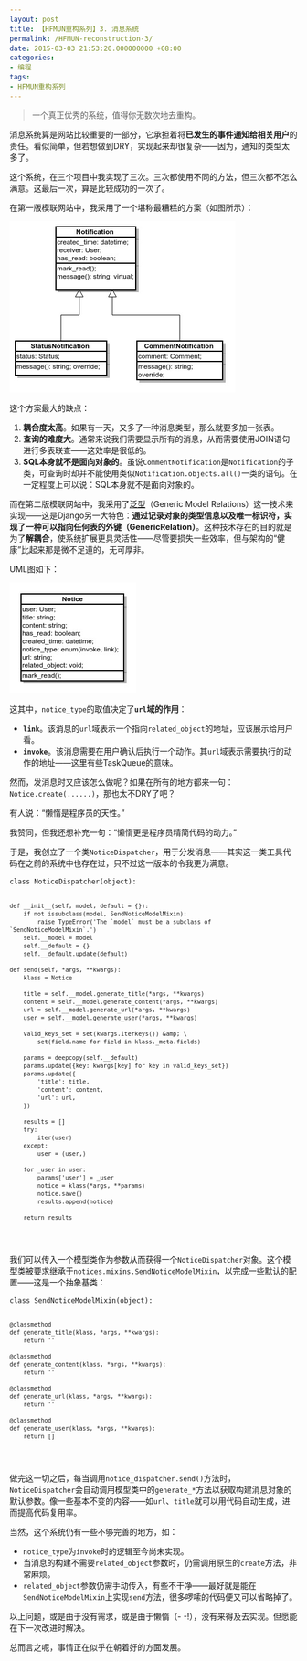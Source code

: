 ```yaml
---
layout: post
title: 【HFMUN重构系列】3. 消息系统
permalink: /HFMUN-reconstruction-3/
date: 2015-03-03 21:53:20.000000000 +08:00
categories:
- 编程
tags:
- HFMUN重构系列
---
```

<blockquote>
<p>一个真正优秀的系统，值得你无数次地去重构。</p>
</blockquote>
<p>消息系统算是网站比较重要的一部分，它承担着将<strong>已发生的事件通知给相关用户</strong>的责任。看似简单，但若想做到DRY，实现起来却很复杂——因为，通知的类型太多了。</p>
<p>这个系统，在三个项目中我实现了三次。三次都使用不同的方法，但三次都不怎么满意。这最后一次，算是比较成功的一次了。</p>
<p>在第一版模联网站中，我采用了一个堪称最糟糕的方案（如图所示）：</p>
<p><img src="/assets/wboard_notifications.jpg" alt="UML" /></p>
<p>这个方案最大的缺点：</p>
<ol>
<li><strong>耦合度太高</strong>。如果有一天，又多了一种消息类型，那么就要多加一张表。</li>
<li><strong>查询的难度大</strong>。通常来说我们需要显示所有的消息，从而需要使用JOIN语句进行多表联查——这效率是很低的。</li>
<li><strong>SQL本身就不是面向对象的</strong>。虽说<code>CommentNotification</code>是<code>Notification</code>的子类，可查询时却并不能使用类似<code>Notification.objects.all()</code>一类的语句。在一定程度上可以说：SQL本身就不是面向对象的。</li>
</ol>
<p>而在第二版模联网站中，我采用了<a href="https://docs.djangoproject.com/en/1.7/ref/contrib/contenttypes/">泛型</a>（Generic Model Relations）这一技术来实现——这是Django另一大特色：<strong>通过记录对象的类型信息以及唯一标识符，实现了一种可以指向任何表的外键（GenericRelation）</strong>。这种技术存在的目的就是为了<strong>解耦合</strong>，使系统扩展更具灵活性——尽管要损失一些效率，但与架构的“健康”比起来那是微不足道的，无可厚非。</p>
<p>UML图如下：</p>
<p><img src="/assets/hfmun_notices.jpg" alt="UML" /></p>
<p>这其中，<code>notice_type</code>的取值决定了<strong><code>url</code>域的作用</strong>：</p>
<ul>
<li><strong><code>link</code></strong>。该消息的<code>url</code>域表示一个指向<code>related_object</code>的地址，应该展示给用户看。</li>
<li><strong><code>invoke</code></strong>。该消息需要在用户确认后执行一个动作。其<code>url</code>域表示需要执行的动作的地址——这里有些TaskQueue的意味。</li>
</ul>
<p>然而，发消息时又应该怎么做呢？如果在所有的地方都来一句：<code>Notice.create(......)</code>，那也太不DRY了吧？</p>
<p>有人说：“懒惰是程序员的天性。”</p>
<p>我赞同，但我还想补充一句：“懒惰更是程序员精简代码的动力。”</p>
<p>于是，我创立了一个类<code>NoticeDispatcher</code>，用于分发消息——其实这一类工具代码在之前的系统中也存在过，只不过这一版本的令我更为满意。</p>
<pre><code>class NoticeDispatcher(object):

    def __init__(self, model, default = {}):
        if not issubclass(model, SendNoticeModelMixin):
            raise TypeError('The `model` must be a subclass of  `SendNoticeModelMixin`.')
        self.__model = model
        self.__default = {}
        self.__default.update(default)

    def send(self, *args, **kwargs):
        klass = Notice

        title = self.__model.generate_title(*args, **kwargs) 
        content = self.__model.generate_content(*args, **kwargs) 
        url = self.__model.generate_url(*args, **kwargs)
        user = self.__model.generate_user(*args, **kwargs)

        valid_keys_set = set(kwargs.iterkeys()) &amp; \
            set(field.name for field in klass._meta.fields)

        params = deepcopy(self.__default)
        params.update({key: kwargs[key] for key in valid_keys_set})
        params.update({
            'title': title,
            'content': content,
            'url': url,
        })

        results = []
        try:
            iter(user)
        except:
            user = (user,)

        for _user in user:
            params['user'] = _user
            notice = klass(*args, **params)
            notice.save()
            results.append(notice)

        return results
</code></pre>
<p>我们可以传入一个模型类作为参数从而获得一个<code>NoticeDispatcher</code>对象。这个模型类被要求继承于<code>notices.mixins.SendNoticeModelMixin</code>，以完成一些默认的配置——这是一个抽象基类：</p>
<pre><code>class SendNoticeModelMixin(object):

    @classmethod
    def generate_title(klass, *args, **kwargs):
        return ''

    @classmethod
    def generate_content(klass, *args, **kwargs):
        return ''

    @classmethod
    def generate_url(klass, *args, **kwargs):
        return ''

    @classmethod
    def generate_user(klass, *args, **kwargs):
        return []
</code></pre>
<p>做完这一切之后，每当调用<code>notice_dispatcher.send()</code>方法时，<code>NoticeDispatcher</code>会自动调用模型类中的<code>generate_*</code>方法以获取构建消息对象的默认参数。像一些基本不变的内容——如<code>url</code>、<code>title</code>就可以用代码自动生成，进而提高代码复用率。</p>
<p>当然，这个系统仍有一些不够完善的地方，如：</p>
<ul>
<li><code>notice_type</code>为<code>invoke</code>时的逻辑至今尚未实现。</li>
<li>当消息的构建不需要<code>related_object</code>参数时，仍需调用原生的<code>create</code>方法，非常麻烦。</li>
<li><code>related_object</code>参数仍需手动传入，有些不干净——最好就是能在<code>SendNoticeModelMixin</code>上实现<code>send</code>方法，很多啰嗦的代码便又可以省略掉了。</li>
</ul>
<p>以上问题，或是由于没有需求，或是由于懒惰（- -!），没有来得及去实现。但愿能在下一次改进时解决。</p>
<p>总而言之呢，事情正在似乎在朝着好的方面发展。</p>
